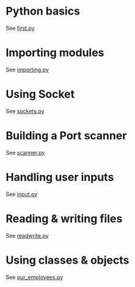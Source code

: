 # Python basics

See [first.py](/07-intro-to-python/first.py)

# Importing modules

See [importing.py](/07-intro-to-python/importing.py)

# Using Socket

See [sockets.py](/07-intro-to-python/sockets.py)

# Building a Port scanner

See [scanner.py](/07-intro-to-python/scanner.py)

# Handling user inputs

See [input.py](/07-intro-to-python/input.py)

# Reading & writing files

See [readwrite.py](/07-intro-to-python/readwrite.py)

# Using classes & objects

See [our_employees.py](/07-intro-to-python/our_employees.py)
